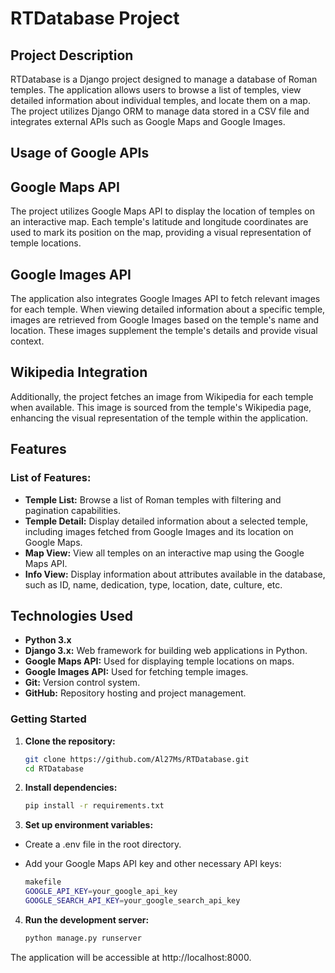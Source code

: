 # RTDatabase Project

## Project Description

RTDatabase is a Django project designed to manage a database of Roman temples. The application allows users to browse a list of temples, view detailed information about individual temples, and locate them on a map. The project utilizes Django ORM to manage data stored in a CSV file and integrates external APIs such as Google Maps and Google Images.

## Usage of Google APIs

## Google Maps API
The project utilizes Google Maps API to display the location of temples on an interactive map. Each temple's latitude and longitude coordinates are used to mark its position on the map, providing a visual representation of temple locations.

## Google Images API
The application also integrates Google Images API to fetch relevant images for each temple. When viewing detailed information about a specific temple, images are retrieved from Google Images based on the temple's name and location. These images supplement the temple's details and provide visual context.

## Wikipedia Integration
Additionally, the project fetches an image from Wikipedia for each temple when available. This image is sourced from the temple's Wikipedia page, enhancing the visual representation of the temple within the application.

## Features

### List of Features:
- **Temple List:** Browse a list of Roman temples with filtering and pagination capabilities.
- **Temple Detail:** Display detailed information about a selected temple, including images fetched from Google Images and its location on Google Maps.
- **Map View:** View all temples on an interactive map using the Google Maps API.
- **Info View:** Display information about attributes available in the database, such as ID, name, dedication, type, location, date, culture, etc.

## Technologies Used

- **Python 3.x**
- **Django 3.x:** Web framework for building web applications in Python.
- **Google Maps API:** Used for displaying temple locations on maps.
- **Google Images API:** Used for fetching temple images.
- **Git:** Version control system.
- **GitHub:** Repository hosting and project management.

### Getting Started

1. **Clone the repository:**

   ```bash
   git clone https://github.com/Al27Ms/RTDatabase.git
   cd RTDatabase
   ```

2. **Install dependencies:**

   ```bash
   pip install -r requirements.txt
   ```

3. **Set up environment variables:**

- Create a .env file in the root directory.

- Add your Google Maps API key and other necessary API keys:

   ```bash
   makefile
   GOOGLE_API_KEY=your_google_api_key
   GOOGLE_SEARCH_API_KEY=your_google_search_api_key
   ```
4. **Run the development server:**

   ```bash
   python manage.py runserver
   ```
The application will be accessible at http://localhost:8000.
